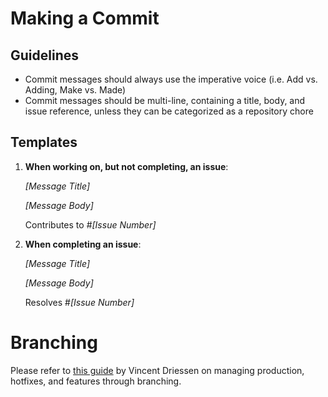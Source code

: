 # Making a Commit

## Guidelines
- Commit messages should always use the imperative voice (i.e. Add vs. Adding, Make vs. Made)
- Commit messages should be multi-line, containing a title, body, and issue reference, unless they can be categorized as a repository chore

## Templates

1. **When working on, but not completing, an issue**:  

   _[Message Title]_  

   _[Message Body]_  

   Contributes to #_[Issue Number]_  
 
2. **When completing an issue**:

   _[Message Title]_  

   _[Message Body]_  

   Resolves #_[Issue Number]_  

# Branching

Please refer to [this guide](http://nvie.com/posts/a-successful-git-branching-model/) by Vincent Driessen on managing production, hotfixes, and features through branching.
